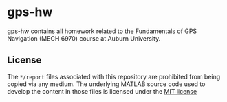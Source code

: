 # gps-hw
gps-hw contains all homework related to the Fundamentals of GPS Navigation (MECH 6970) course at Auburn University.

## License

The `*/report` files associated with this repository are prohibited from being copied via any medium. The underlying MATLAB source code used to develop the content in those files is licensed under the [MIT license](LICENSE.md)

